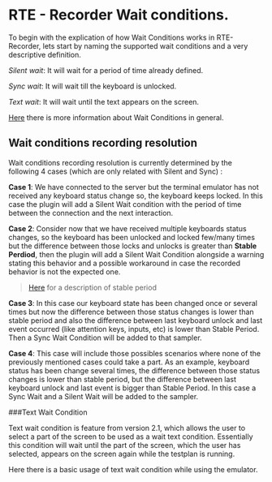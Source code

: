 # RTE - Recorder Wait conditions.
To begin with the explication of how Wait Conditions works in RTE-Recorder, lets start by naming the supported wait conditions and a very descriptive definition.


*Silent wait*: It will wait for a period of time already defined.

*Sync wait*: It will wait till the keyboard is unlocked.

*Text wait*: It will  wait until the text appears on the screen.

[Here](../README.md#waiters-usage) there is more information about Wait Conditions in general.


## Wait conditions recording resolution  
Wait conditions recording resolution is currently determined by the following 4 cases (which are only related with Silent and Sync) :
 
 **Case 1**: We have connected to the server but the terminal emulator has not received any keyboard status change so, the keyboard keeps locked. In this case the plugin will add a Silent Wait condition with the period of time between the connection and the next interaction.
 
 **Case 2**: Consider now that we have received multiple keyboards status changes, so the keyboard has been unlocked and locked few/many times but the difference between those locks and unlocks is greater than **Stable Perdiod**, then the plugin will add a Silent Wait Condition alongside a warning stating this behavior and a possible workaround in case the recorded behavior is not the expected one.
 
> [Here](../README.md#stable-period) for a description of stable period        
 
 **Case 3**: In this case our keyboard state has been changed once or several times but now the difference between those status changes is lower than stable period and also the difference between last keyboard unlock and last event occurred (like attention keys, inputs, etc) is lower than Stable Period. Then a Sync Wait Condition will be added to that sampler.
 
 **Case 4**: This case will include those possibles scenarios where none of the previously mentioned cases could take a part. As an example, keyboard status has been change several times, the difference between those status changes is lower than stable period, but the difference between last keyboard unlock and last event is bigger than Stable Period. In this case a Sync Wait and a Silent Wait will be added to the sampler.
 
 
###Text Wait Condition

Text wait condition is feature from version 2.1, which allows the user to select a part of the screen to be used as a wait text condition. 
Essentially this condition will wait until the part of the screen, which the user has selected, appears on the screen again while the testplan is running.

Here there is a basic usage of text wait condition while using the emulator.

  
